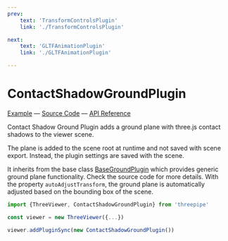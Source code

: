 ```yaml
---
prev: 
    text: 'TransformControlsPlugin'
    link: './TransformControlsPlugin'

next: 
    text: 'GLTFAnimationPlugin'
    link: './GLTFAnimationPlugin'

---
```


# ContactShadowGroundPlugin

[//]: # (todo: image)

[Example](https://threepipe.org/examples/#contact-shadow-ground-plugin/) &mdash;
[Source Code](https://github.com/repalash/threepipe/blob/master/src/plugins/extras/ContactShadowGroundPlugin.ts) &mdash;
[API Reference](https://threepipe.org/docs/classes/ContactShadowGroundPlugin.html)

Contact Shadow Ground Plugin adds a ground plane with three.js contact shadows to the viewer scene.

The plane is added to the scene root at runtime and not saved with scene export. Instead, the plugin settings are saved with the scene.

It inherits from the base class [BaseGroundPlugin](https://threepipe.org/docs/classes/BaseGroundPlugin.html) which provides generic ground plane functionality. Check the source code for more details. With the property `autoAdjustTransform`, the ground plane is automatically adjusted based on the bounding box of the scene.

```typescript
import {ThreeViewer, ContactShadowGroundPlugin} from 'threepipe'

const viewer = new ThreeViewer({...})

viewer.addPluginSync(new ContactShadowGroundPlugin())
```
